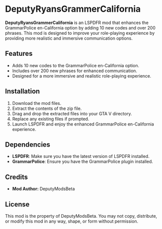 # DeputyRyansGrammerCalifornia

**DeputyRyansGrammerCalifornia** is an LSPDFR mod that enhances the GrammarPolice en-California option by adding 10 new codes and over 200 phrases. This mod is designed to improve your role-playing experience by providing more realistic and immersive communication options.

## Features

- Adds 10 new codes to the GrammarPolice en-California option.
- Includes over 200 new phrases for enhanced communication.
- Designed for a more immersive and realistic role-playing experience.

## Installation

1. Download the mod files.
2. Extract the contents of the zip file.
3. Drag and drop the extracted files into your GTA V directory.
4. Replace any existing files if prompted.
5. Launch LSPDFR and enjoy the enhanced GrammarPolice en-California experience.

## Dependencies

- **LSPDFR**: Make sure you have the latest version of LSPDFR installed.
- **GrammarPolice**: Ensure you have the GrammarPolice plugin installed.

## Credits

- **Mod Author:** DeputyModsBeta

## License

This mod is the property of DeputyModsBeta. You may not copy, distribute, or modify this mod in any way, shape, or form without permission.
